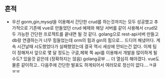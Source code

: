 ## 흔적
- 우선 gorm,gin,mysql을 이용해서 간단한 crud를 하는것까지는 모두 성공했고 추가적으로 기존에 vue로 만들었던 crud 예제와 해당 서버를 같이 사용해서 crud모두 가능한 간단한 프로젝트를 끝내면 될 것 같다. golang으로 rest-api서버 만들고 db랑 연결하는거 너무 힘들었는데 orm의 힘과 gin의 힘으로... 드디어 해냈어다. 계속 시간날때 시도했었다가 실패했었는데 결국 역시 세상에 안되는건 없다. 이제 팀이 정해져서 앞으로 몇 달 정도는 구글,페북 쪽 api를 이용해서 개발을 많이하게 될 수도? 있을것 같은데 (정확하지는 않음) golang공부 ... 더 열심히 해야겠다. vue도 물론 같이하고.. 다음주에 간단한 발표도 하게되어서 여러모로 정신이 없다....ㅋ큐ㅠㅠ
